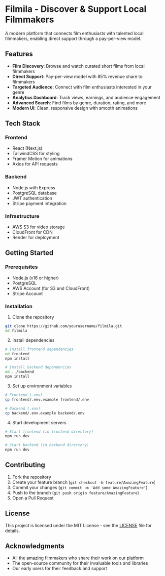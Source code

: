# Filmila - Discover & Support Local Filmmakers

A modern platform that connects film enthusiasts with talented local filmmakers, enabling direct support through a pay-per-view model.

## Features

- **Film Discovery**: Browse and watch curated short films from local filmmakers
- **Direct Support**: Pay-per-view model with 85% revenue share to filmmakers
- **Targeted Audience**: Connect with film enthusiasts interested in your genre
- **Analytics Dashboard**: Track views, earnings, and audience engagement
- **Advanced Search**: Find films by genre, duration, rating, and more
- **Modern UI**: Clean, responsive design with smooth animations

## Tech Stack

### Frontend
- React (Next.js)
- TailwindCSS for styling
- Framer Motion for animations
- Axios for API requests

### Backend
- Node.js with Express
- PostgreSQL database
- JWT authentication
- Stripe payment integration

### Infrastructure
- AWS S3 for video storage
- CloudFront for CDN
- Render for deployment

## Getting Started

### Prerequisites
- Node.js (v16 or higher)
- PostgreSQL
- AWS Account (for S3 and CloudFront)
- Stripe Account

### Installation

1. Clone the repository
```bash
git clone https://github.com/yourusername/filmila.git
cd filmila
```

2. Install dependencies
```bash
# Install frontend dependencies
cd frontend
npm install

# Install backend dependencies
cd ../backend
npm install
```

3. Set up environment variables
```bash
# Frontend (.env)
cp frontend/.env.example frontend/.env

# Backend (.env)
cp backend/.env.example backend/.env
```

4. Start development servers
```bash
# Start frontend (in frontend directory)
npm run dev

# Start backend (in backend directory)
npm run dev
```

## Contributing

1. Fork the repository
2. Create your feature branch (`git checkout -b feature/AmazingFeature`)
3. Commit your changes (`git commit -m 'Add some AmazingFeature'`)
4. Push to the branch (`git push origin feature/AmazingFeature`)
5. Open a Pull Request

## License

This project is licensed under the MIT License - see the [LICENSE](LICENSE) file for details.

## Acknowledgments

- All the amazing filmmakers who share their work on our platform
- The open-source community for their invaluable tools and libraries
- Our early users for their feedback and support
